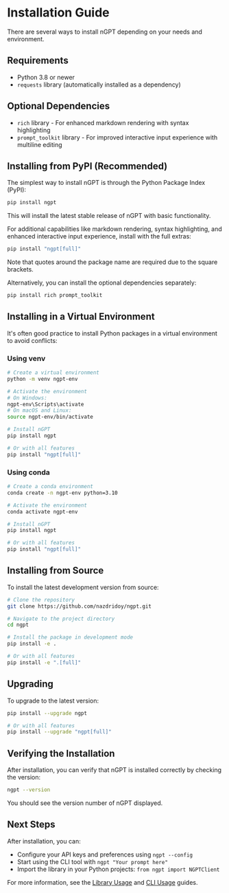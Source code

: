 # Installation Guide

There are several ways to install nGPT depending on your needs and environment.

## Requirements

- Python 3.8 or newer
- `requests` library (automatically installed as a dependency)

## Optional Dependencies

- `rich` library - For enhanced markdown rendering with syntax highlighting
- `prompt_toolkit` library - For improved interactive input experience with multiline editing

## Installing from PyPI (Recommended)

The simplest way to install nGPT is through the Python Package Index (PyPI):

```bash
pip install ngpt
```

This will install the latest stable release of nGPT with basic functionality.

For additional capabilities like markdown rendering, syntax highlighting, and enhanced interactive input experience, install with the full extras:

```bash
pip install "ngpt[full]"
```

Note that quotes around the package name are required due to the square brackets.

Alternatively, you can install the optional dependencies separately:

```bash
pip install rich prompt_toolkit
```

## Installing in a Virtual Environment

It's often good practice to install Python packages in a virtual environment to avoid conflicts:

### Using venv

```bash
# Create a virtual environment
python -m venv ngpt-env

# Activate the environment
# On Windows:
ngpt-env\Scripts\activate
# On macOS and Linux:
source ngpt-env/bin/activate

# Install nGPT
pip install ngpt

# Or with all features
pip install "ngpt[full]"
```

### Using conda

```bash
# Create a conda environment
conda create -n ngpt-env python=3.10

# Activate the environment
conda activate ngpt-env

# Install nGPT
pip install ngpt

# Or with all features
pip install "ngpt[full]"
```

## Installing from Source

To install the latest development version from source:

```bash
# Clone the repository
git clone https://github.com/nazdridoy/ngpt.git

# Navigate to the project directory
cd ngpt

# Install the package in development mode
pip install -e .

# Or with all features
pip install -e ".[full]"
```

## Upgrading

To upgrade to the latest version:

```bash
pip install --upgrade ngpt

# Or with all features
pip install --upgrade "ngpt[full]"
```

## Verifying the Installation

After installation, you can verify that nGPT is installed correctly by checking the version:

```bash
ngpt --version
```

You should see the version number of nGPT displayed.

## Next Steps

After installation, you can:
- Configure your API keys and preferences using `ngpt --config`
- Start using the CLI tool with `ngpt "Your prompt here"`
- Import the library in your Python projects: `from ngpt import NGPTClient`

For more information, see the [Library Usage](usage/library_usage.md) and [CLI Usage](usage/cli_usage.md) guides. 